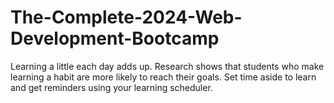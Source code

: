 # The-Complete-2024-Web-Development-Bootcamp
Learning a little each day adds up. Research shows that students who make learning a habit are more likely to reach their goals. Set time aside to learn and get reminders using your learning scheduler.
